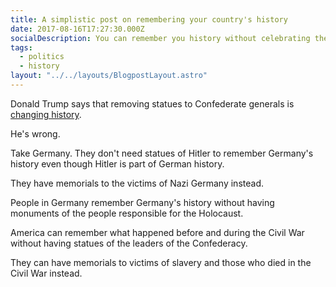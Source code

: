 ```yaml
---
title: A simplistic post on remembering your country's history
date: 2017-08-16T17:27:30.000Z
socialDescription: You can remember you history without celebrating the worst parts of it
tags:
  - politics
  - history
layout: "../../layouts/BlogpostLayout.astro"
---
```




Donald Trump says that removing statues to Confederate generals is [changing history](http://www.politico.com/story/2017/08/15/full-text-trump-comments-white-supremacists-alt-left-transcript-241662).

He's wrong.

Take Germany. They don't need statues of Hitler to remember Germany's history even though Hitler is part of German history.

They have memorials to the victims of Nazi Germany instead.

People in Germany remember Germany's history without having monuments of the people responsible for the Holocaust.

America can remember what happened before and during the Civil War without having statues of the leaders of the Confederacy.

They can have memorials to victims of slavery and those who died in the Civil War instead.

